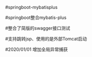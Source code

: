 #springboot-mybatisplus

#springboot整合mybatis-plus 

#整合了简版的swagger接口测试

#支持跳转jsp、使用的是外部Tomcat启动

#2020/01/01  增加全局异常捕获
